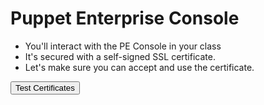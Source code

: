 <!SLIDE >
# Puppet Enterprise Console

* You'll interact with the PE Console in your class
* It's secured with a self-signed SSL certificate.
* Let's make sure you can accept and use the certificate.

<input id="consoleTest" type="button" value="Test Certificates" onclick="testConsole()" />

<script type="text/javascript">
  function testConsole() {
    $("#consoleTest").replaceWith('<iframe src="https://classroom.puppet.com/ssltest.html" width="100%" height="400" scrolling="no"></iframe>');
  }
</script>
